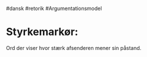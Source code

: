 #dansk #retorik #Argumentationsmodel 
# Styrkemarkør:

Ord der viser hvor stærk afsenderen mener sin påstand.
